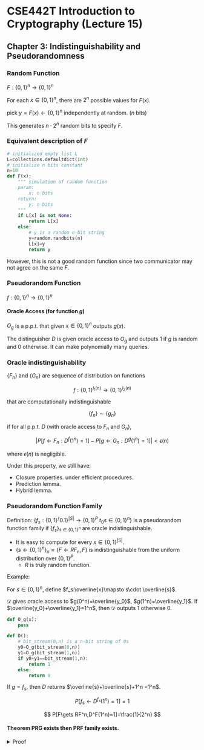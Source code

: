 # CSE442T Introduction to Cryptography (Lecture 15)

## Chapter 3: Indistinguishability and Pseudorandomness

### Random Function

$F:\{0,1\}^n\to \{0,1\}^n$

For each $x\in \{0,1\}^n$, there are $2^n$ possible values for $F(x)$.

pick $y=F(x)\gets \{0,1\}^n$ independently at random. ($n$ bits)

This generates $n\cdot 2^n$ random bits to specify $F$.

### Equivalent description of $F$

```python
# initialized empty list L
L=collections.defaultdict(int)
# initialize n bits constant
n=10
def F(x):
    """ simulation of random function
    param:
        x: n bits
    return:
        y: n bits
    """
    if L[x] is not None:
        return L[x]
    else:
        # y is a random n-bit string
        y=random.randbits(n)
        L[x]=y
        return y
```

However, this is not a good random function since two communicator may not agree on the same $F$.

### Pseudorandom Function

$f:\{0,1\}^n\to \{0,1\}^n$

#### Oracle Access (for function $g$)

$O_g$ is a p.p.t. that given $x\in \{0,1\}^n$ outputs $g(x)$.

The distinguisher $D$ is given oracle access to $O_g$ and outputs $1$ if $g$ is random and $0$ otherwise. It can make polynomially many queries.

### Oracle indistinguishability

$\{F_n\}$ and $\{G_n\}$ are sequence of distribution on functions

$$
f:\{0,1\}^{l_1(n)}\to \{0,1\}^{l_2(n)}
$$

that are computationally indistinguishable

$$
\{f_n\}\sim \{g_n\}
$$

if for all p.p.t. $D$ (with oracle access to $F_n$ and $G_n$),

$$
\left|P[f\gets F_n:D^f(1^n)=1]-P[g\gets G_n:D^g(1^n)=1]\right|< \epsilon(n)
$$

where $\epsilon(n)$ is negligible.

Under this property, we still have:

- Closure properties. under efficient procedures.
- Prediction lemma.
- Hybrid lemma.

### Pseudorandom Function Family

Definition: $\{f_s:\{0,1\}^\{0.1\}^{|S|}\to \{0,1\}^P$  $t_0s\in \{0,1\}^n\}$ is a pseudorandom function family if $\{f_s\}_{s\in \{0,1\}^n}$ are oracle indistinguishable.

- It is easy to compute for every $x\in \{0,1\}^{|S|}$.
- $\{s \gets\{0,1\}^n\}_n\approx \{F\gets RF_n,F\}$ is indistinguishable from the uniform distribution over $\{0,1\}^P$.
  - $R$ is truly random function.

Example:

For $s\in \{0,1\}^n$, define $f_s:\overline{x}\mapsto s\cdot \overline{s}$.

$\mathcal{D}$ gives oracle access to $g(0^n)=\overline{y_0}$, $g(1^n)=\overline{y_1}$. If $\overline{y_0}+\overline{y_1}=1^n$, then $\mathcal{D}$ outputs $1$ otherwise $0$.

```python
def O_g(x):
    pass

def D():
    # bit_stream(0,n) is a n-bit string of 0s
    y0=O_g(bit_stream(0,n))
    y1=O_g(bit_stream(1,n))
    if y0+y1==bit_stream(1,n):
        return 1
    else:
        return 0
```

If $g=f_s$, then $D$ returns $\overline{s}+\overline{s}+1^n =1^n$.

$$
P[f_s\gets D^{f_s}(1^n)=1]=1
$$

$$
P[F\gets RF^n,D^F(1^n)=1]=\frac{1}{2^n}
$$

#### Theorem PRG exists then PRF family exists.

<details>
<summary>Proof</summary>

Let $g:\{0,1\}^n\to \{0,1\}^{2n}$ be a PRG.

$$
g(\overline{x})=[g_0(\overline{x})] [g_1(\overline{x})]
$$

Then we choose a random $s\in \{0,1\}^n$ (initial seed) and define $\overline{x}\gets \{0,1\}^n$, $\overline{x}=x_1\cdots x_n$.

$$
f_s(\overline{x})=f_s(x_1\cdots x_n)=g_{x_n}(\dots (g_{x_2}(g_{x_1}(s))))
$$

```python
s=random.randbits(n)

#????

def g(x):
    if x[0]==0:
        return g(f_s(x[1:]))
    else:
        return g(f_s(x[1:]))

def f_s(x):
    return g(x)

```

Suppose $g:\{0,1\}^3\to \{0,1\}^6$ is a PRG.

| $x$ | $f_s(x)$ |
| --- | -------- |
| 000 | 110011 |
| 001 | 010010 |
| 010 | 001001 |
| 011 | 000110 |
| 100 | 100000 |
| 101 | 110110 |
| 110 | 000111 |
| 111 | 001110 |

Suppose the initial seed is $011$, then the constructed function tree goes as follows:

Example: 

$$
\begin{aligned}
f_s(110)&=g_0(g_1(g_1(s)))\\
&=g_0(g_1(110))\\
&=g_0(111)\\
&=001
\end{aligned}
$$

$$
\begin{aligned}
f_s(010)&=g_0(g_1(g_0(s)))\\
&=g_0(g_1(000))\\
&=g_0(001)\\
&=010
\end{aligned}
$$

Assume that $D$ distinguishes $f_s$ and $F\gets RF_n$ with non-negligible probability.

By hybrid argument, there exists a hybrid $H_i$ such that $D$ distinguishes $H_i$ and $H_{i+1}$ with non-negligible probability.

For $H_0$, $D$ distinguishes $H_0$ and $H_1$ with non-negligible probability.

</details>
